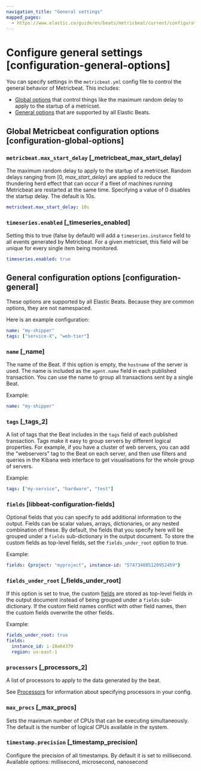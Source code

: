 ```yaml
---
navigation_title: "General settings"
mapped_pages:
  - https://www.elastic.co/guide/en/beats/metricbeat/current/configuration-general-options.html
---
```


# Configure general settings [configuration-general-options]


You can specify settings in the `metricbeat.yml` config file to control the general behavior of Metricbeat. This includes:

* [Global options](#configuration-global-options) that control things like the maximum random delay to apply to the startup of a metricset.
* [General options](#configuration-general) that are supported by all Elastic Beats.


## Global Metricbeat configuration options [configuration-global-options]


### `metricbeat.max_start_delay` [_metricbeat_max_start_delay]

The maximum random delay to apply to the startup of a metricset. Random delays ranging from [0, *max_start_delay*) are applied to reduce the thundering herd effect that can occur if a fleet of machines running Metricbeat are restarted at the same time. Specifying a value of 0 disables the startup delay. The default is 10s.

```yaml
metricbeat.max_start_delay: 10s
```


### `timeseries.enabled` [_timeseries_enabled]

Setting this to true (false by default) will add a `timeseries.instance` field to all events generated by Metricbeat. For a given metricset, this field will be unique for every single item being monitored.

```yaml
timeseries.enabled: true
```


## General configuration options [configuration-general]


These options are supported by all Elastic Beats. Because they are common options, they are not namespaced.

Here is an example configuration:

```yaml
name: "my-shipper"
tags: ["service-X", "web-tier"]
```


### `name` [_name]

The name of the Beat. If this option is empty, the `hostname` of the server is used. The name is included as the `agent.name` field in each published transaction. You can use the name to group all transactions sent by a single Beat.

Example:

```yaml
name: "my-shipper"
```


### `tags` [_tags_2]

A list of tags that the Beat includes in the `tags` field of each published transaction. Tags make it easy to group servers by different logical properties. For example, if you have a cluster of web servers, you can add the "webservers" tag to the Beat on each server, and then use filters and queries in the Kibana web interface to get visualisations for the whole group of servers.

Example:

```yaml
tags: ["my-service", "hardware", "test"]
```


### `fields` [libbeat-configuration-fields]

Optional fields that you can specify to add additional information to the output. Fields can be scalar values, arrays, dictionaries, or any nested combination of these. By default, the fields that you specify here will be grouped under a `fields` sub-dictionary in the output document. To store the custom fields as top-level fields, set the `fields_under_root` option to true.

Example:

```yaml
fields: {project: "myproject", instance-id: "574734885120952459"}
```


### `fields_under_root` [_fields_under_root]

If this option is set to true, the custom [fields](#libbeat-configuration-fields) are stored as top-level fields in the output document instead of being grouped under a `fields` sub-dictionary. If the custom field names conflict with other field names, then the custom fields overwrite the other fields.

Example:

```yaml
fields_under_root: true
fields:
  instance_id: i-10a64379
  region: us-east-1
```


### `processors` [_processors_2]

A list of processors to apply to the data generated by the beat.

See [Processors](/reference/metricbeat/filtering-enhancing-data.md) for information about specifying processors in your config.


### `max_procs` [_max_procs]

Sets the maximum number of CPUs that can be executing simultaneously. The default is the number of logical CPUs available in the system.


### `timestamp.precision` [_timestamp_precision]

Configure the precision of all timestamps. By default it is set to millisecond. Available options: millisecond, microsecond, nanosecond

